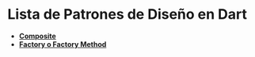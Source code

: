 # Lista de Patrones de Diseño en Dart
* [**Composite**](https://github.com/PercyTomicha/patrones_dart/tree/main/composite)
* [**Factory o Factory Method**](https://github.com/PercyTomicha/patrones_dart/tree/main/factory_method)